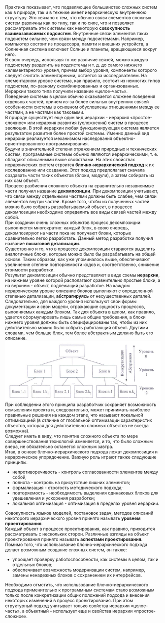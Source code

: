 Практика показывает, что подавляющее большинство сложных систем как в природе, так и в технике имеет иерархическую внутреннюю структуру. Это связано с тем, что обычно связи элементов сложных систем различны как по типу, так и по силе, что и позволяет рассматривать эти системы как некоторую **совокупность взаимозависимых подсистем**. Внутренние связи элементов таких подсистем сильнее, чем связи между подсистемами. Например, компьютер состоит из процессора, памяти и внешних устройств, а Солнечная система включает Солнце и планеты, вращающиеся вокруг него.  
В свою очередь, используя то же различие связей, можно каждую подсистему разделить на подсистемы и т. д. до самого нижнего «элементарного» уровня, причем выбор уровня, компоненты которого следует считать элементарными, остается за исследователем. На элементарном уровне система, как правило, состоит из немногих типов подсистем, по-разному скомбинированных и организованных. Иерархии такого типа получили название «целое-часть».  
Поведение системы в целом обычно оказывается сложнее поведения отдельных частей, причем из-за более сильных внутренних связей особенности системы в основном обусловлены отношениями между ее частями, а не частями как таковыми.  
В природе существует еще один вид иерархии - иерархия «простое-сложное» или иерархия развития (усложнения) систем в процессе эволюции. В этой иерархии любая функционирующая система является результатом развития более простой системы. Именно данный вид иерархии реализуется механизмом наследования объектно-ориентированного программирования.  
Будучи в значительной степени отражением природных и технических систем, программные системы обычно являются иерархическими, т. е. обладают описанными выше свойствами. На этих свойствах иерархических систем строится **блочно-иерархический подход** к их исследованию или созданию. Этот подход предполагает сначала создавать части таких объектов (блоки, модули), а затем собирать из них сам объект.  
Процесс разбиения сложного объекта на сравнительно независимые части получил название **декомпозиции**. При декомпозиции учитывают, что связи между отдельными частями должны быть слабее, чем связи элементов внутри частей. Кроме того, чтобы из полученных частей можно было собрать разрабатываемый объект, в процессе декомпозиции необходимо определить все виды связей частей между собой.  
При создании очень сложных объектов процесс декомпозиции выполняется многократно: каждый блок, в свою очередь, декомпозируют на части пока не получают блоки, которые сравнительно легко разработать. Данный метод разработки получил название **пошаговой
детализации**.  
Существенно и то, что в процессе декомпозиции стараются выделить аналогичные блоки, которые можно было бы разрабатывать на общей основе. Таким образом, как уже упоминалось выше, обеспечивают увеличение степени повторяемости кодов и, соответственно, снижение стоимости разработки.  
Результат декомпозиции обычно представляют в виде схемы **иерархии**, на нижнем уровне которой располагают сравнительно простые блоки, а на верхнем - объект, подлежащий разработке. На каждом иерархическом уровне описание блоков выполняют с определенной степенью детализации, **абстрагируясь** от несущественных деталей. Следовательно, для каждого уровня используют свои формы документации и свои модели, отражающие сущность процессов, выполняемых каждым блоком. Так для объекта в целом, как правило, удается сформулировать лишь самые общие требования, а блоки нижнего уровня должны быть специфицированы так, чтобы из них действительно можно было собрать работающий объект. Другими словами, чем больше блок, тем более абстрактным должно быть его описание.  
![Соотношение абстрактного и конкретного в описании блоков при блочно-иерархическом подходе](../Pictures/03_01.%20Соотношение%20абстрактного%20и%20конкретного%20в%20описании%20блоков%20при%20блочно-иерархическом%20подходе.png)  
При соблюдении этого принципа разработчик сохраняет возможность осмысления проекта и, следовательно, может принимать наиболее правильные решения на каждом этапе, что называют локальной оптимизацией (в отличие от глобальной оптимизации характеристик объектов, которая для действительно сложных объектов не всегда возможна).  
Следует иметь в виду, что понятие сложного объекта по мере совершенствования технологий изменяется, и то, что было сложным вчера, не обязательно останется сложным завтра.  
Итак, в основе блочно-иерархического подхода лежат декомпозиция и иерархическое упорядочение. Важную роль играют также следующие принципы:
- непротиворечивость - контроль согласованности элементов между собой;
- полнота - контроль на присутствие лишних элементов;
- формализация - строгость методического подхода;
- повторяемость - необходимость выделения одинаковых блоков для удешевления и ускорения разработки;
- локальная оптимизация - оптимизация в пределах уровня иерархии.
  
Совокупность языков моделей, постановок задач, методов описаний некоторого иерархического уровня принято называть **уровнем проектирования**.  
Каждый объект в процессе проектирования, как правило, приходится рассматривать с нескольких сторон. Различные взгляды на объект проектирования принято называть **аспектами проектирования**.  
Помимо того, что использование блочно-иерархического подхода делает возможным создание сложных систем, он также:
- упрощает проверку работоспособности, как системы в целом, так и отдельных блоков;
- обеспечивает возможность модернизации систем, например, замены ненадежных блоков с сохранением их интерфейсов.
  
Необходимо отмстить, что использование блочно-иерархического подхода применительно к программным системам стало возможным только после конкретизации общих положений подхода и внесения некоторых изменений в процесс проектирования. При этом структурный подход учитывает только свойства иерархии «целое-часть», а объектный - использует еще и свойства иерархии «простое-сложное».